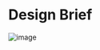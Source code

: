 # Design Brief

![image](https://github.com/bloycey/shecodesportfolio/assets/20733264/2f097eae-38f0-4ed2-be7f-58ab01bd39df)
